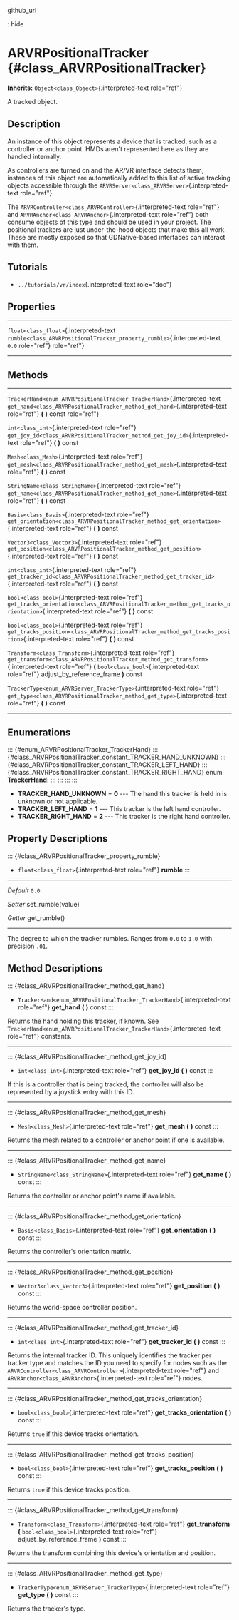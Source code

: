 github\_url

:   hide

ARVRPositionalTracker {#class_ARVRPositionalTracker}
=====================

**Inherits:** `Object<class_Object>`{.interpreted-text role="ref"}

A tracked object.

Description
-----------

An instance of this object represents a device that is tracked, such as
a controller or anchor point. HMDs aren\'t represented here as they are
handled internally.

As controllers are turned on and the AR/VR interface detects them,
instances of this object are automatically added to this list of active
tracking objects accessible through the
`ARVRServer<class_ARVRServer>`{.interpreted-text role="ref"}.

The `ARVRController<class_ARVRController>`{.interpreted-text role="ref"}
and `ARVRAnchor<class_ARVRAnchor>`{.interpreted-text role="ref"} both
consume objects of this type and should be used in your project. The
positional trackers are just under-the-hood objects that make this all
work. These are mostly exposed so that GDNative-based interfaces can
interact with them.

Tutorials
---------

-   `../tutorials/vr/index`{.interpreted-text role="doc"}

Properties
----------

  ---------------------------------------- ------------------------------------------------------------------------- -------
  `float<class_float>`{.interpreted-text   `rumble<class_ARVRPositionalTracker_property_rumble>`{.interpreted-text   `0.0`
  role="ref"}                              role="ref"}                                                               

  ---------------------------------------- ------------------------------------------------------------------------- -------

Methods
-------

  ------------------------------------------------------------------------- -------------------------------------------------------------------------------------------------------
  `TrackerHand<enum_ARVRPositionalTracker_TrackerHand>`{.interpreted-text   `get_hand<class_ARVRPositionalTracker_method_get_hand>`{.interpreted-text role="ref"} **(** **)** const
  role="ref"}                                                               

  `int<class_int>`{.interpreted-text role="ref"}                            `get_joy_id<class_ARVRPositionalTracker_method_get_joy_id>`{.interpreted-text role="ref"} **(** **)**
                                                                            const

  `Mesh<class_Mesh>`{.interpreted-text role="ref"}                          `get_mesh<class_ARVRPositionalTracker_method_get_mesh>`{.interpreted-text role="ref"} **(** **)** const

  `StringName<class_StringName>`{.interpreted-text role="ref"}              `get_name<class_ARVRPositionalTracker_method_get_name>`{.interpreted-text role="ref"} **(** **)** const

  `Basis<class_Basis>`{.interpreted-text role="ref"}                        `get_orientation<class_ARVRPositionalTracker_method_get_orientation>`{.interpreted-text role="ref"}
                                                                            **(** **)** const

  `Vector3<class_Vector3>`{.interpreted-text role="ref"}                    `get_position<class_ARVRPositionalTracker_method_get_position>`{.interpreted-text role="ref"} **(**
                                                                            **)** const

  `int<class_int>`{.interpreted-text role="ref"}                            `get_tracker_id<class_ARVRPositionalTracker_method_get_tracker_id>`{.interpreted-text role="ref"} **(**
                                                                            **)** const

  `bool<class_bool>`{.interpreted-text role="ref"}                          `get_tracks_orientation<class_ARVRPositionalTracker_method_get_tracks_orientation>`{.interpreted-text
                                                                            role="ref"} **(** **)** const

  `bool<class_bool>`{.interpreted-text role="ref"}                          `get_tracks_position<class_ARVRPositionalTracker_method_get_tracks_position>`{.interpreted-text
                                                                            role="ref"} **(** **)** const

  `Transform<class_Transform>`{.interpreted-text role="ref"}                `get_transform<class_ARVRPositionalTracker_method_get_transform>`{.interpreted-text role="ref"} **(**
                                                                            `bool<class_bool>`{.interpreted-text role="ref"} adjust\_by\_reference\_frame **)** const

  `TrackerType<enum_ARVRServer_TrackerType>`{.interpreted-text role="ref"}  `get_type<class_ARVRPositionalTracker_method_get_type>`{.interpreted-text role="ref"} **(** **)** const
  ------------------------------------------------------------------------- -------------------------------------------------------------------------------------------------------

Enumerations
------------

::: {#enum_ARVRPositionalTracker_TrackerHand}
::: {#class_ARVRPositionalTracker_constant_TRACKER_HAND_UNKNOWN}
::: {#class_ARVRPositionalTracker_constant_TRACKER_LEFT_HAND}
::: {#class_ARVRPositionalTracker_constant_TRACKER_RIGHT_HAND}
enum **TrackerHand**:
:::
:::
:::
:::

-   **TRACKER\_HAND\_UNKNOWN** = **0** \-\-- The hand this tracker is
    held in is unknown or not applicable.
-   **TRACKER\_LEFT\_HAND** = **1** \-\-- This tracker is the left hand
    controller.
-   **TRACKER\_RIGHT\_HAND** = **2** \-\-- This tracker is the right
    hand controller.

Property Descriptions
---------------------

::: {#class_ARVRPositionalTracker_property_rumble}
-   `float<class_float>`{.interpreted-text role="ref"} **rumble**
:::

  ----------- --------------------
  *Default*   `0.0`

  *Setter*    set\_rumble(value)

  *Getter*    get\_rumble()
  ----------- --------------------

The degree to which the tracker rumbles. Ranges from `0.0` to `1.0` with
precision `.01`.

Method Descriptions
-------------------

::: {#class_ARVRPositionalTracker_method_get_hand}
-   `TrackerHand<enum_ARVRPositionalTracker_TrackerHand>`{.interpreted-text
    role="ref"} **get\_hand** **(** **)** const
:::

Returns the hand holding this tracker, if known. See
`TrackerHand<enum_ARVRPositionalTracker_TrackerHand>`{.interpreted-text
role="ref"} constants.

------------------------------------------------------------------------

::: {#class_ARVRPositionalTracker_method_get_joy_id}
-   `int<class_int>`{.interpreted-text role="ref"} **get\_joy\_id**
    **(** **)** const
:::

If this is a controller that is being tracked, the controller will also
be represented by a joystick entry with this ID.

------------------------------------------------------------------------

::: {#class_ARVRPositionalTracker_method_get_mesh}
-   `Mesh<class_Mesh>`{.interpreted-text role="ref"} **get\_mesh** **(**
    **)** const
:::

Returns the mesh related to a controller or anchor point if one is
available.

------------------------------------------------------------------------

::: {#class_ARVRPositionalTracker_method_get_name}
-   `StringName<class_StringName>`{.interpreted-text role="ref"}
    **get\_name** **(** **)** const
:::

Returns the controller or anchor point\'s name if available.

------------------------------------------------------------------------

::: {#class_ARVRPositionalTracker_method_get_orientation}
-   `Basis<class_Basis>`{.interpreted-text role="ref"}
    **get\_orientation** **(** **)** const
:::

Returns the controller\'s orientation matrix.

------------------------------------------------------------------------

::: {#class_ARVRPositionalTracker_method_get_position}
-   `Vector3<class_Vector3>`{.interpreted-text role="ref"}
    **get\_position** **(** **)** const
:::

Returns the world-space controller position.

------------------------------------------------------------------------

::: {#class_ARVRPositionalTracker_method_get_tracker_id}
-   `int<class_int>`{.interpreted-text role="ref"} **get\_tracker\_id**
    **(** **)** const
:::

Returns the internal tracker ID. This uniquely identifies the tracker
per tracker type and matches the ID you need to specify for nodes such
as the `ARVRController<class_ARVRController>`{.interpreted-text
role="ref"} and `ARVRAnchor<class_ARVRAnchor>`{.interpreted-text
role="ref"} nodes.

------------------------------------------------------------------------

::: {#class_ARVRPositionalTracker_method_get_tracks_orientation}
-   `bool<class_bool>`{.interpreted-text role="ref"}
    **get\_tracks\_orientation** **(** **)** const
:::

Returns `true` if this device tracks orientation.

------------------------------------------------------------------------

::: {#class_ARVRPositionalTracker_method_get_tracks_position}
-   `bool<class_bool>`{.interpreted-text role="ref"}
    **get\_tracks\_position** **(** **)** const
:::

Returns `true` if this device tracks position.

------------------------------------------------------------------------

::: {#class_ARVRPositionalTracker_method_get_transform}
-   `Transform<class_Transform>`{.interpreted-text role="ref"}
    **get\_transform** **(** `bool<class_bool>`{.interpreted-text
    role="ref"} adjust\_by\_reference\_frame **)** const
:::

Returns the transform combining this device\'s orientation and position.

------------------------------------------------------------------------

::: {#class_ARVRPositionalTracker_method_get_type}
-   `TrackerType<enum_ARVRServer_TrackerType>`{.interpreted-text
    role="ref"} **get\_type** **(** **)** const
:::

Returns the tracker\'s type.
